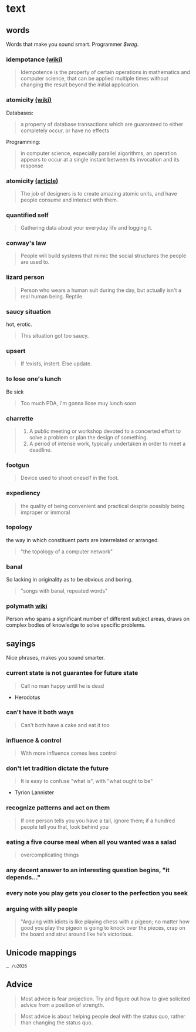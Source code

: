 # text

## words
Words that make you sound smart. Programmer _$wag_.

### idempotance [(wiki)](http://en.wikipedia.org/wiki/Idempotence)
> Idempotence is the property of certain operations in mathematics and computer
> science, that can be applied multiple times without changing the result beyond
> the initial application.

### atomicity [(wiki)](http://en.wikipedia.org/wiki/Atomicity#Computing)
Databases:
> a property of database transactions which are guaranteed to either completely
> occur, or have no effects

Programming:
> in computer science, especially parallel algorithms, an operation appears
> to occur at a single instant between its invocation and its response

### atomicity [(article)](http://blog.intercom.io/design-futures-1-creating-systems-not-products/)
> The job of designers is to create amazing atomic units, and have people
> consume and interact with them.

### quantified self
> Gathering data about your everyday life and logging it.

### conway's law
> People will build systems that mimic the social structures the people are used to.

### lizard person
> Person who wears a human suit during the day, but actually isn't a real human
> being. Reptile.

### saucy situation
hot, erotic.
> This situation got too saucy.

### upsert
> If !exists, instert. Else update.

### to lose one's lunch
Be sick
> Too much PDA, I'm gonna llose muy lunch soon

### charrette
> 1. A public meeting or workshop devoted to a concerted effort to solve a
problem or plan the design of something.
> 2. A period of intense work, typically undertaken in order to meet a deadline.

### footgun
> Device used to shoot oneself in the foot.

### expediency
> the quality of being convenient and practical despite possibly being improper
> or immoral

### topology
the way in which constituent parts are interrelated or arranged.
> "the topology of a computer network"

### banal
So lacking in originality as to be obvious and boring.
> "songs with banal, repeated words"

### polymath [wiki](https://en.wikipedia.org/wiki/Polymath)
Person who spans a significant number of different subject areas, draws on
complex bodies of knowledge to solve specific problems.

## sayings
Nice phrases, makes you sound smarter.

### current state is not guarantee for future state
> Call no man happy until he is dead

- Herodotus

### can't have it both ways
> Can't both have a cake and eat it too

### influence & control
> With more influence comes less control

### don't let tradition dictate the future
> It is easy to confuse "what is", with "what ought to be"

- Tyrion Lannister

### recognize patterns and act on them
> If one person tells you you have a tail, ignore them; if a hundred people
tell you that, look behind you

### eating a five course meal when all you wanted was a salad
> overcomplicating things

### any decent answer to an interesting question begins, "it depends..."

### every note you play gets you closer to the perfection you seek

### arguing with silly people
> "Arguing with idiots is like playing chess with a pigeon; no matter how good
> you play the pigeon is going to knock over the pieces, crap on the board and
> strut around like he’s victorious.

## Unicode mappings
```txt
… /u2026
```

## Advice
> Most advice is fear projection. Try and figure out how to give solicited
> advice from a position of strength.

> Most advice is about helping people deal with the status quo, rather than
> changing the status quo.
